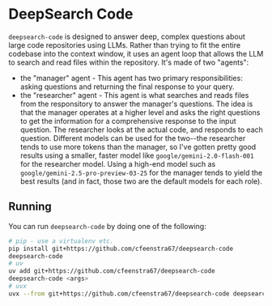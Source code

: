 # DeepSearch Code

`deepsearch-code` is designed to answer deep, complex questions about large code repositories using LLMs. Rather than trying to fit the entire codebase into the context window, it uses an agent loop that allows the LLM to search and read files within the repository. It's made of two "agents":
- the "manager" agent - This agent has two primary responsibilities: asking questions and returning the final response to your query.
- the "researcher" agent - This agent is what searches and reads files from the responsitory to answer the manager's questions.
The idea is that the manager operates at a higher level and asks the right questions to get the information for a comprehensive response to the input question. The researcher looks at the actual code, and responds to each question. Different models can be used for the two--the researcher tends to use more tokens than the manager, so I've gotten pretty good results using a smaller, faster model like `google/gemini-2.0-flash-001` for the researcher model. Using a high-end model such as `google/gemini-2.5-pro-preview-03-25` for the manager tends to yield the best results (and in fact, those two are the default models for each role).

## Running

You can run `deepsearch-code` by doing one of the following:
```bash
# pip - use a virtualenv etc.
pip install git+https://github.com/cfeenstra67/deepsearch-code
deepsearch-code
# uv
uv add git+https://github.com/cfeenstra67/deepsearch-code
deepsearch-code <args>
# uvx
uvx --from git+https://github.com/cfeenstra67/deepsearch-code deepsearch-code
```
